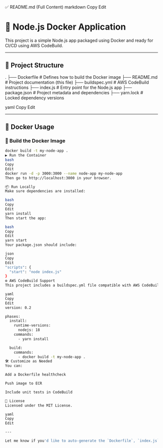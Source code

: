 ✅ README.md (Full Content)
markdown
Copy
Edit
# 🚀 Node.js Docker Application

This project is a simple Node.js app packaged using Docker and ready for CI/CD using AWS CodeBuild.

---

## 📁 Project Structure

.
├── Dockerfile # Defines how to build the Docker image
├── README.md # Project documentation (this file)
├── buildspec.yml # AWS CodeBuild instructions
├── index.js # Entry point for the Node.js app
├── package.json # Project metadata and dependencies
├── yarn.lock # Locked dependency versions

yaml
Copy
Edit

---

## 🐳 Docker Usage

### 🔨 Build the Docker Image

```bash
docker build -t my-node-app .
▶️ Run the Container
bash
Copy
Edit
docker run -d -p 3000:3000 --name node-app my-node-app
Then go to http://localhost:3000 in your browser.

📦 Run Locally
Make sure dependencies are installed:

bash
Copy
Edit
yarn install
Then start the app:

bash
Copy
Edit
yarn start
Your package.json should include:

json
Copy
Edit
"scripts": {
  "start": "node index.js"
}
⚙️ AWS CodeBuild Support
This project includes a buildspec.yml file compatible with AWS CodeBuild:

yaml
Copy
Edit
version: 0.2

phases:
  install:
    runtime-versions:
      nodejs: 18
    commands:
      - yarn install

  build:
    commands:
      - docker build -t my-node-app .
🛠️ Customize as Needed
You can:

Add a Dockerfile healthcheck

Push image to ECR

Include unit tests in CodeBuild

📄 License
Licensed under the MIT License.

yaml
Copy
Edit

---

Let me know if you'd like to auto-generate the `Dockerfile`, `index.js`, or `buildspec.yml` to matc
